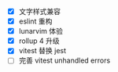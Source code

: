 - [x]  文字样式兼容
- [x]  eslint 重构
- [x] lunarvim 体验
- [x] rollup 4 升级
- [x] vitest 替换 jest
- [ ] 完善 vitest unhandled errors